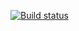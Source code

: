 [![Build status](https://ci.appveyor.com/api/projects/status/evtvc44ran88xy6j/branch/main?svg=true)](https://ci.appveyor.com/project/Sapogoha/ajs-diploma/branch/main)
